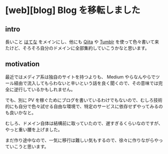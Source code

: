 # [web][blog] Blog を移転しました

## intro

長いこと [はてな](http://jxck.hatenablog.com/) をメインにし、他にも [Qiita](http://qiita.com/jxck_) や [Tumblr](http://jxck.tumblr.com/) を使って色々書いて来たけど、そろそろ自分のドメインに全部集約していこうかなと思います。


## motivation

最近ではメディア系は独自のサイトを持つよりも、 Medium やらなんやらでツール経由で流入してもらわないと辛いという話を良く聞くので、その意味では完全に逆行しているかもしれません。

でも、別に PV を稼ぐためにブログを書いているわけでもないので、むしろ技術的にも自分で色々試せる自由な環境で、特定のサービスに依存せずやってみるのも良いかなと。

むしろ、ドメイン自体は結構前に取っていたので、遅すぎるくらいなのですが、やっと重い腰を上げました。

まだ作り途中なので、一気に移行は難しい気もするので、徐々に作りながらやっていこうと思います。
